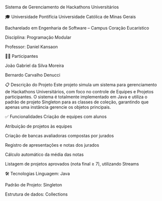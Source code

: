 Sistema de Gerenciamento de Hackathons Universitários

🎓 Universidade Pontifícia Universidade Católica de Minas Gerais

Bacharelado em Engenharia de Software – Campus Coração Eucarístico

Disciplina: Programação Modular

Professor: Daniel Kansaon

👨‍💻 Participantes

João Gabriel da Silva Moreira

Bernardo Carvalho Denucci

📋 Descrição do Projeto
Este projeto simula um sistema para gerenciamento de Hackathons Universitários, com foco no controle de Equipes e Projetos participantes. O sistema é totalmente implementado em Java e utiliza o padrão de projeto Singleton para as classes de coleção, garantindo que apenas uma instância gerencie os objetos principais.

✅ Funcionalidades
Criação de equipes com alunos

Atribuição de projetos às equipes

Criação de bancas avaliadoras compostas por jurados

Registro de apresentações e notas dos jurados

Cálculo automático da média das notas

Listagem de projetos aprovados (nota final ≥ 7), utilizando Streams

🛠️ Tecnologias
Linguagem: Java

Padrão de Projeto: Singleton

Estrutura de dados: Collections

